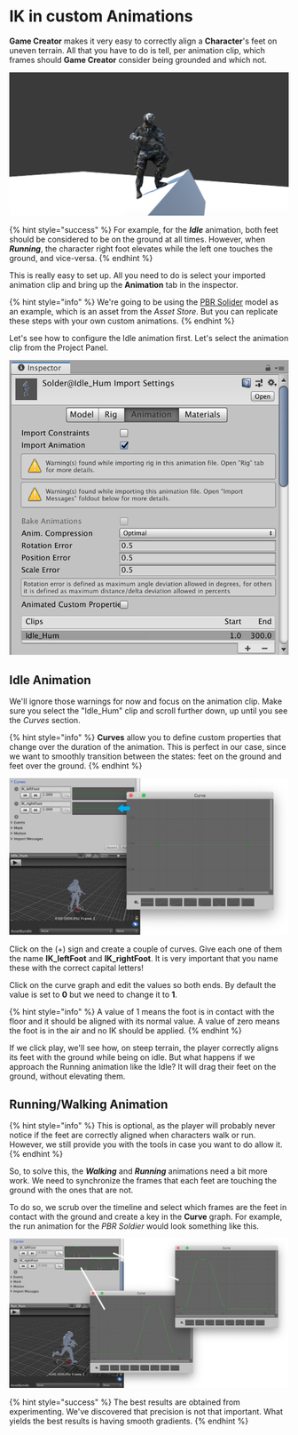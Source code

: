 # IK in custom Animations

**Game Creator** makes it very easy to correctly align a **Character**'s feet on uneven terrain. All that you have to do is tell, per animation clip, which frames should **Game Creator** consider being grounded and which not.

![\(Soldier with custom animations grounded\)](../../../../.gitbook/assets/ik.png)

{% hint style="success" %}
For example, for the _**Idle**_ animation, both feet should be considered to be on the ground at all times. However, when _**Running**_, the character right foot elevates while the left one touches the ground, and vice-versa.
{% endhint %}

This is really easy to set up. All you need to do is select your imported animation clip and bring up the **Animation** tab in the inspector.

{% hint style="info" %}
We're going to be using the [PBR Solider](https://assetstore.unity.com/packages/3d/characters/humanoids/pbr-soldier-61711?aid=1100l36uR&utm_source=aff) model as an example, which is an asset from the _Asset Store_. But you can replicate these steps with your own custom animations.
{% endhint %}

Let's see how to configure the Idle animation first. Let's select the animation clip from the Project Panel.

![](../../../../.gitbook/assets/ik-custom-animation.png)

## Idle Animation

We'll ignore those warnings for now and focus on the animation clip. Make sure you select the "Idle\_Hum" clip and scroll further down, up until you see the _Curves_ section.

{% hint style="info" %}
**Curves** allow you to define custom properties that change over the duration of the animation. This is perfect in our case, since we want to smoothly transition between the states: feet on the ground and feet over the ground.
{% endhint %}

![](../../../../.gitbook/assets/ik-custom-curve-idle.jpg)

Click on the \(+\) sign and create a couple of curves. Give each one of them the name **IK\_leftFoot** and **IK\_rightFoot**. It is very important that you name these with the correct capital letters!

Click on the curve graph and edit the values so both ends. By default the value is set to **0** but we need to change it to **1**.

{% hint style="info" %}
A value of 1 means the foot is in contact with the floor and it should be aligned with its normal value. A value of zero means the foot is in the air and no IK should be applied.
{% endhint %}

If we click play, we'll see how, on steep terrain, the player correctly aligns its feet with the ground while being on idle. But what happens if we approach the Running animation like the Idle? It will drag their feet on the ground, without elevating them.

## Running/Walking Animation

{% hint style="info" %}
This is optional, as the player will probably never notice if the feet are correctly aligned when characters walk or run. However, we still provide you with the tools in case you want to do allow it.
{% endhint %}

So, to solve this, the _**Walking**_ and _**Running**_ animations need a bit more work. We need to synchronize the frames that each feet are touching the ground with the ones that are not.

To do so, we scrub over the timeline and select which frames are the feet in contact with the ground and create a key in the **Curve** graph. For example, the run animation for the _PBR Soldier_ would look something like this.

![](../../../../.gitbook/assets/ik-custom-curve-running.jpg)

{% hint style="success" %}
The best results are obtained from experimenting. We've discovered that precision is not that important. What yields the best results is having smooth gradients.
{% endhint %}



